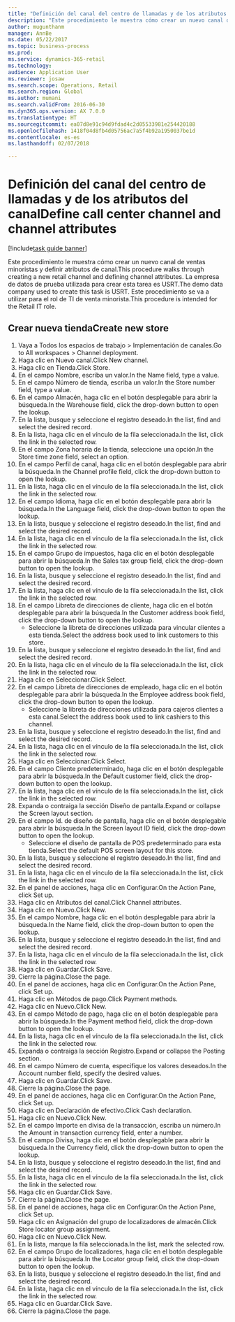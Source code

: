 ```yaml
--- 
title: "Definición del canal del centro de llamadas y de los atributos del canal"
description: "Este procedimiento le muestra cómo crear un nuevo canal de ventas minoristas y definir atributos de canal."
author: mugunthanm
manager: AnnBe
ms.date: 05/22/2017
ms.topic: business-process
ms.prod: 
ms.service: dynamics-365-retail
ms.technology: 
audience: Application User
ms.reviewer: josaw
ms.search.scope: Operations, Retail
ms.search.region: Global
ms.author: mumani
ms.search.validFrom: 2016-06-30
ms.dyn365.ops.version: AX 7.0.0
ms.translationtype: HT
ms.sourcegitcommit: ea07d8e91c94d9fdad4c2d05533981e254420188
ms.openlocfilehash: 1418f04d8fb4d05756ac7a5f4b92a1950037be1d
ms.contentlocale: es-es
ms.lasthandoff: 02/07/2018

---
```

# <a name="define-call-center-channel-and-channel-attributes"></a><span data-ttu-id="74dc1-103">Definición del canal del centro de llamadas y de los atributos del canal</span><span class="sxs-lookup"><span data-stu-id="74dc1-103">Define call center channel and channel attributes</span></span>

[!include[task guide banner](../includes/task-guide-banner.md)]

<span data-ttu-id="74dc1-104">Este procedimiento le muestra cómo crear un nuevo canal de ventas minoristas y definir atributos de canal.</span><span class="sxs-lookup"><span data-stu-id="74dc1-104">This procedure walks through creating a new retail channel and defining channel attributes.</span></span> <span data-ttu-id="74dc1-105">La empresa de datos de prueba utilizada para crear esta tarea es USRT.</span><span class="sxs-lookup"><span data-stu-id="74dc1-105">The demo data company used to create this task is USRT.</span></span> <span data-ttu-id="74dc1-106">Este procedimiento se va a utilizar para el rol de TI de venta minorista.</span><span class="sxs-lookup"><span data-stu-id="74dc1-106">This procedure is intended for the Retail IT role.</span></span>


## <a name="create-new-store"></a><span data-ttu-id="74dc1-107">Crear nueva tienda</span><span class="sxs-lookup"><span data-stu-id="74dc1-107">Create new store</span></span>
1. <span data-ttu-id="74dc1-108">Vaya a Todos los espacios de trabajo > Implementación de canales.</span><span class="sxs-lookup"><span data-stu-id="74dc1-108">Go to All workspaces > Channel deployment.</span></span>
2. <span data-ttu-id="74dc1-109">Haga clic en Nuevo canal.</span><span class="sxs-lookup"><span data-stu-id="74dc1-109">Click New channel.</span></span>
3. <span data-ttu-id="74dc1-110">Haga clic en Tienda.</span><span class="sxs-lookup"><span data-stu-id="74dc1-110">Click Store.</span></span>
4. <span data-ttu-id="74dc1-111">En el campo Nombre, escriba un valor.</span><span class="sxs-lookup"><span data-stu-id="74dc1-111">In the Name field, type a value.</span></span>
5. <span data-ttu-id="74dc1-112">En el campo Número de tienda, escriba un valor.</span><span class="sxs-lookup"><span data-stu-id="74dc1-112">In the Store number field, type a value.</span></span>
6. <span data-ttu-id="74dc1-113">En el campo Almacén, haga clic en el botón desplegable para abrir la búsqueda.</span><span class="sxs-lookup"><span data-stu-id="74dc1-113">In the Warehouse field, click the drop-down button to open the lookup.</span></span>
7. <span data-ttu-id="74dc1-114">En la lista, busque y seleccione el registro deseado.</span><span class="sxs-lookup"><span data-stu-id="74dc1-114">In the list, find and select the desired record.</span></span>
8. <span data-ttu-id="74dc1-115">En la lista, haga clic en el vínculo de la fila seleccionada.</span><span class="sxs-lookup"><span data-stu-id="74dc1-115">In the list, click the link in the selected row.</span></span>
9. <span data-ttu-id="74dc1-116">En el campo Zona horaria de la tienda, seleccione una opción.</span><span class="sxs-lookup"><span data-stu-id="74dc1-116">In the Store time zone field, select an option.</span></span>
10. <span data-ttu-id="74dc1-117">En el campo Perfil de canal, haga clic en el botón desplegable para abrir la búsqueda.</span><span class="sxs-lookup"><span data-stu-id="74dc1-117">In the Channel profile field, click the drop-down button to open the lookup.</span></span>
11. <span data-ttu-id="74dc1-118">En la lista, haga clic en el vínculo de la fila seleccionada.</span><span class="sxs-lookup"><span data-stu-id="74dc1-118">In the list, click the link in the selected row.</span></span>
12. <span data-ttu-id="74dc1-119">En el campo Idioma, haga clic en el botón desplegable para abrir la búsqueda.</span><span class="sxs-lookup"><span data-stu-id="74dc1-119">In the Language field, click the drop-down button to open the lookup.</span></span>
13. <span data-ttu-id="74dc1-120">En la lista, busque y seleccione el registro deseado.</span><span class="sxs-lookup"><span data-stu-id="74dc1-120">In the list, find and select the desired record.</span></span>
14. <span data-ttu-id="74dc1-121">En la lista, haga clic en el vínculo de la fila seleccionada.</span><span class="sxs-lookup"><span data-stu-id="74dc1-121">In the list, click the link in the selected row.</span></span>
15. <span data-ttu-id="74dc1-122">En el campo Grupo de impuestos, haga clic en el botón desplegable para abrir la búsqueda.</span><span class="sxs-lookup"><span data-stu-id="74dc1-122">In the Sales tax group field, click the drop-down button to open the lookup.</span></span>
16. <span data-ttu-id="74dc1-123">En la lista, busque y seleccione el registro deseado.</span><span class="sxs-lookup"><span data-stu-id="74dc1-123">In the list, find and select the desired record.</span></span>
17. <span data-ttu-id="74dc1-124">En la lista, haga clic en el vínculo de la fila seleccionada.</span><span class="sxs-lookup"><span data-stu-id="74dc1-124">In the list, click the link in the selected row.</span></span>
18. <span data-ttu-id="74dc1-125">En el campo Libreta de direcciones de cliente, haga clic en el botón desplegable para abrir la búsqueda.</span><span class="sxs-lookup"><span data-stu-id="74dc1-125">In the Customer address book field, click the drop-down button to open the lookup.</span></span>
    * <span data-ttu-id="74dc1-126">Seleccione la libreta de direcciones utilizada para vincular clientes a esta tienda.</span><span class="sxs-lookup"><span data-stu-id="74dc1-126">Select the address book used to link customers to this store.</span></span>  
19. <span data-ttu-id="74dc1-127">En la lista, busque y seleccione el registro deseado.</span><span class="sxs-lookup"><span data-stu-id="74dc1-127">In the list, find and select the desired record.</span></span>
20. <span data-ttu-id="74dc1-128">En la lista, haga clic en el vínculo de la fila seleccionada.</span><span class="sxs-lookup"><span data-stu-id="74dc1-128">In the list, click the link in the selected row.</span></span>
21. <span data-ttu-id="74dc1-129">Haga clic en Seleccionar.</span><span class="sxs-lookup"><span data-stu-id="74dc1-129">Click Select.</span></span>
22. <span data-ttu-id="74dc1-130">En el campo Libreta de direcciones de empleado, haga clic en el botón desplegable para abrir la búsqueda.</span><span class="sxs-lookup"><span data-stu-id="74dc1-130">In the Employee address book field, click the drop-down button to open the lookup.</span></span>
    * <span data-ttu-id="74dc1-131">Seleccione la libreta de direcciones utilizada para cajeros clientes a esta canal.</span><span class="sxs-lookup"><span data-stu-id="74dc1-131">Select the address book used to link cashiers to this channel.</span></span>  
23. <span data-ttu-id="74dc1-132">En la lista, busque y seleccione el registro deseado.</span><span class="sxs-lookup"><span data-stu-id="74dc1-132">In the list, find and select the desired record.</span></span>
24. <span data-ttu-id="74dc1-133">En la lista, haga clic en el vínculo de la fila seleccionada.</span><span class="sxs-lookup"><span data-stu-id="74dc1-133">In the list, click the link in the selected row.</span></span>
25. <span data-ttu-id="74dc1-134">Haga clic en Seleccionar.</span><span class="sxs-lookup"><span data-stu-id="74dc1-134">Click Select.</span></span>
26. <span data-ttu-id="74dc1-135">En el campo Cliente predeterminado, haga clic en el botón desplegable para abrir la búsqueda.</span><span class="sxs-lookup"><span data-stu-id="74dc1-135">In the Default customer field, click the drop-down button to open the lookup.</span></span>
27. <span data-ttu-id="74dc1-136">En la lista, haga clic en el vínculo de la fila seleccionada.</span><span class="sxs-lookup"><span data-stu-id="74dc1-136">In the list, click the link in the selected row.</span></span>
28. <span data-ttu-id="74dc1-137">Expanda o contraiga la sección Diseño de pantalla.</span><span class="sxs-lookup"><span data-stu-id="74dc1-137">Expand or collapse the Screen layout section.</span></span>
29. <span data-ttu-id="74dc1-138">En el campo Id. de diseño de pantalla, haga clic en el botón desplegable para abrir la búsqueda.</span><span class="sxs-lookup"><span data-stu-id="74dc1-138">In the Screen layout ID field, click the drop-down button to open the lookup.</span></span>
    * <span data-ttu-id="74dc1-139">Seleccione el diseño de pantalla de POS predeterminado para esta tienda.</span><span class="sxs-lookup"><span data-stu-id="74dc1-139">Select the default POS screen layout for this store.</span></span>  
30. <span data-ttu-id="74dc1-140">En la lista, busque y seleccione el registro deseado.</span><span class="sxs-lookup"><span data-stu-id="74dc1-140">In the list, find and select the desired record.</span></span>
31. <span data-ttu-id="74dc1-141">En la lista, haga clic en el vínculo de la fila seleccionada.</span><span class="sxs-lookup"><span data-stu-id="74dc1-141">In the list, click the link in the selected row.</span></span>
32. <span data-ttu-id="74dc1-142">En el panel de acciones, haga clic en Configurar.</span><span class="sxs-lookup"><span data-stu-id="74dc1-142">On the Action Pane, click Set up.</span></span>
33. <span data-ttu-id="74dc1-143">Haga clic en Atributos del canal.</span><span class="sxs-lookup"><span data-stu-id="74dc1-143">Click Channel attributes.</span></span>
34. <span data-ttu-id="74dc1-144">Haga clic en Nuevo.</span><span class="sxs-lookup"><span data-stu-id="74dc1-144">Click New.</span></span>
35. <span data-ttu-id="74dc1-145">En el campo Nombre, haga clic en el botón desplegable para abrir la búsqueda.</span><span class="sxs-lookup"><span data-stu-id="74dc1-145">In the Name field, click the drop-down button to open the lookup.</span></span>
36. <span data-ttu-id="74dc1-146">En la lista, busque y seleccione el registro deseado.</span><span class="sxs-lookup"><span data-stu-id="74dc1-146">In the list, find and select the desired record.</span></span>
37. <span data-ttu-id="74dc1-147">En la lista, haga clic en el vínculo de la fila seleccionada.</span><span class="sxs-lookup"><span data-stu-id="74dc1-147">In the list, click the link in the selected row.</span></span>
38. <span data-ttu-id="74dc1-148">Haga clic en Guardar.</span><span class="sxs-lookup"><span data-stu-id="74dc1-148">Click Save.</span></span>
39. <span data-ttu-id="74dc1-149">Cierre la página.</span><span class="sxs-lookup"><span data-stu-id="74dc1-149">Close the page.</span></span>
40. <span data-ttu-id="74dc1-150">En el panel de acciones, haga clic en Configurar.</span><span class="sxs-lookup"><span data-stu-id="74dc1-150">On the Action Pane, click Set up.</span></span>
41. <span data-ttu-id="74dc1-151">Haga clic en Métodos de pago.</span><span class="sxs-lookup"><span data-stu-id="74dc1-151">Click Payment methods.</span></span>
42. <span data-ttu-id="74dc1-152">Haga clic en Nuevo.</span><span class="sxs-lookup"><span data-stu-id="74dc1-152">Click New.</span></span>
43. <span data-ttu-id="74dc1-153">En el campo Método de pago, haga clic en el botón desplegable para abrir la búsqueda.</span><span class="sxs-lookup"><span data-stu-id="74dc1-153">In the Payment method field, click the drop-down button to open the lookup.</span></span>
44. <span data-ttu-id="74dc1-154">En la lista, haga clic en el vínculo de la fila seleccionada.</span><span class="sxs-lookup"><span data-stu-id="74dc1-154">In the list, click the link in the selected row.</span></span>
45. <span data-ttu-id="74dc1-155">Expanda o contraiga la sección Registro.</span><span class="sxs-lookup"><span data-stu-id="74dc1-155">Expand or collapse the Posting section.</span></span>
46. <span data-ttu-id="74dc1-156">En el campo Número de cuenta, especifique los valores deseados.</span><span class="sxs-lookup"><span data-stu-id="74dc1-156">In the Account number field, specify the desired values.</span></span>
47. <span data-ttu-id="74dc1-157">Haga clic en Guardar.</span><span class="sxs-lookup"><span data-stu-id="74dc1-157">Click Save.</span></span>
48. <span data-ttu-id="74dc1-158">Cierre la página.</span><span class="sxs-lookup"><span data-stu-id="74dc1-158">Close the page.</span></span>
49. <span data-ttu-id="74dc1-159">En el panel de acciones, haga clic en Configurar.</span><span class="sxs-lookup"><span data-stu-id="74dc1-159">On the Action Pane, click Set up.</span></span>
50. <span data-ttu-id="74dc1-160">Haga clic en Declaración de efectivo.</span><span class="sxs-lookup"><span data-stu-id="74dc1-160">Click Cash declaration.</span></span>
51. <span data-ttu-id="74dc1-161">Haga clic en Nuevo.</span><span class="sxs-lookup"><span data-stu-id="74dc1-161">Click New.</span></span>
52. <span data-ttu-id="74dc1-162">En el campo Importe en divisa de la transacción, escriba un número.</span><span class="sxs-lookup"><span data-stu-id="74dc1-162">In the Amount in transaction currency field, enter a number.</span></span>
53. <span data-ttu-id="74dc1-163">En el campo Divisa, haga clic en el botón desplegable para abrir la búsqueda.</span><span class="sxs-lookup"><span data-stu-id="74dc1-163">In the Currency field, click the drop-down button to open the lookup.</span></span>
54. <span data-ttu-id="74dc1-164">En la lista, busque y seleccione el registro deseado.</span><span class="sxs-lookup"><span data-stu-id="74dc1-164">In the list, find and select the desired record.</span></span>
55. <span data-ttu-id="74dc1-165">En la lista, haga clic en el vínculo de la fila seleccionada.</span><span class="sxs-lookup"><span data-stu-id="74dc1-165">In the list, click the link in the selected row.</span></span>
56. <span data-ttu-id="74dc1-166">Haga clic en Guardar.</span><span class="sxs-lookup"><span data-stu-id="74dc1-166">Click Save.</span></span>
57. <span data-ttu-id="74dc1-167">Cierre la página.</span><span class="sxs-lookup"><span data-stu-id="74dc1-167">Close the page.</span></span>
58. <span data-ttu-id="74dc1-168">En el panel de acciones, haga clic en Configurar.</span><span class="sxs-lookup"><span data-stu-id="74dc1-168">On the Action Pane, click Set up.</span></span>
59. <span data-ttu-id="74dc1-169">Haga clic en Asignación del grupo de localizadores de almacén.</span><span class="sxs-lookup"><span data-stu-id="74dc1-169">Click Store locator group assignment.</span></span>
60. <span data-ttu-id="74dc1-170">Haga clic en Nuevo.</span><span class="sxs-lookup"><span data-stu-id="74dc1-170">Click New.</span></span>
61. <span data-ttu-id="74dc1-171">En la lista, marque la fila seleccionada.</span><span class="sxs-lookup"><span data-stu-id="74dc1-171">In the list, mark the selected row.</span></span>
62. <span data-ttu-id="74dc1-172">En el campo Grupo de localizadores, haga clic en el botón desplegable para abrir la búsqueda.</span><span class="sxs-lookup"><span data-stu-id="74dc1-172">In the Locator group field, click the drop-down button to open the lookup.</span></span>
63. <span data-ttu-id="74dc1-173">En la lista, busque y seleccione el registro deseado.</span><span class="sxs-lookup"><span data-stu-id="74dc1-173">In the list, find and select the desired record.</span></span>
64. <span data-ttu-id="74dc1-174">En la lista, haga clic en el vínculo de la fila seleccionada.</span><span class="sxs-lookup"><span data-stu-id="74dc1-174">In the list, click the link in the selected row.</span></span>
65. <span data-ttu-id="74dc1-175">Haga clic en Guardar.</span><span class="sxs-lookup"><span data-stu-id="74dc1-175">Click Save.</span></span>
66. <span data-ttu-id="74dc1-176">Cierre la página.</span><span class="sxs-lookup"><span data-stu-id="74dc1-176">Close the page.</span></span>


